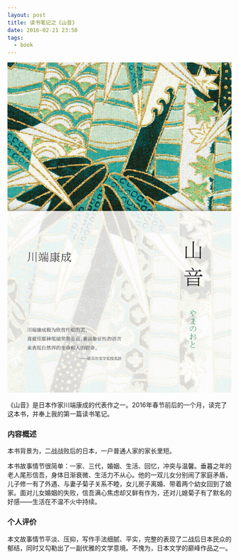 ```yaml
---
layout: post
title: 读书笔记之《山音》
date: 2016-02-21 23:50
tags:
  - book
---
```


![shanyin.jpg](https://raw.githubusercontent.com/nieannote/nieannote.github.io/master/images/20160221/shanyin_frontpage.jpg)

《山音》是日本作家川端康成的代表作之一。2016年春节前后的一个月，读完了这本书，并奉上我的第一篇读书笔记。

### 内容概述
本书背景为，二战战败后的日本，一户普通人家的家长里短。

本书故事情节很简单：一家、三代，婚姻、生活、回忆，冲突与温馨。垂暮之年的老人尾形信吾，身体日渐衰微、生活力不从心。他的一双儿女分别闹了家庭矛盾，儿子修一有了外遇、与妻子菊子关系不睦，女儿房子离婚、带着两个幼女回到了娘家。面对儿女婚姻的失败，信吾满心焦虑却又鲜有作为，还对儿媳菊子有了默名的好感——生活在不温不火中持续。

### 个人评价
本文故事情节平淡、压抑，写作手法细腻、平实，完整的表现了二战后日本民众的郁结，同时又勾勒出了一副优雅的文学意境。不愧为，日本文学的巅峰作品之一。

